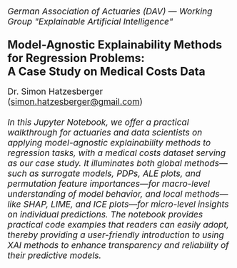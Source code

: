 <p style="font-size:19px; text-align:left; margin-top:    25px;"><i>German Association of Actuaries (DAV) — Working Group "Explainable Artificial Intelligence"</i></p>
<p style="font-size:25px; text-align:left; margin-bottom: 15px"><b>Model-Agnostic Explainability Methods for Regression Problems:<br>
A Case Study on Medical Costs Data</b></p>
<p style="font-size:19px; text-align:left; margin-bottom: 15px; margin-bottom: 25px">Dr. Simon Hatzesberger (<a href="mailto:simon.hatzesberger@gmail.com">simon.hatzesberger@gmail.com</a>)

<br>
<br>


<i>
In this Jupyter Notebook, we offer a practical walkthrough for actuaries and data scientists on applying model-agnostic explainability methods to regression tasks, with a medical costs dataset serving as our case study.
It illuminates both global methods—such as surrogate models, PDPs, ALE plots, and permutation feature importances—for macro-level understanding of model behavior, and local methods—like SHAP, LIME, and ICE plots—for micro-level insights on individual predictions.
The notebook provides practical code examples that readers can easily adopt, thereby providing a user-friendly introduction to using XAI methods to enhance transparency and reliability of their predictive models.
</i>

